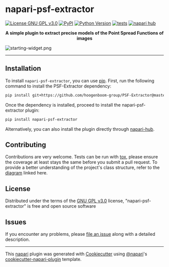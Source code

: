 # napari-psf-extractor

[![License GNU GPL v3.0](https://img.shields.io/pypi/l/napari-psf-extractor.svg?color=green)](https://github.com/hoogenboom-group/napari-psf-extractor/raw/main/LICENSE)
[![PyPI](https://img.shields.io/pypi/v/napari-psf-extractor.svg?color=green)](https://pypi.org/project/napari-psf-extractor)
[![Python Version](https://img.shields.io/pypi/pyversions/napari-psf-extractor.svg?color=green)](https://python.org)
[![tests](https://github.com/hoogenboom-group/napari-psf-extractor/workflows/tests/badge.svg)](https://github.com/hoogenboom-group/napari-psf-extractor/actions)
[![napari hub](https://img.shields.io/endpoint?url=https://api.napari-hub.org/shields/napari-psf-extractor)](https://napari-hub.org/plugins/napari-psf-extractor)

<p align="center">
  <b>A simple plugin to extract precise models of the Point Spread Functions of images</b>
</p>

![starting-widget.png](assets%2Fstarting-widget.png)

----------------------------------

## Installation

To install `napari-psf-extractor`, you can use [pip]. First, run the following command to install the PSF-Extractor dependency:

```bash
pip install git+https://github.com/hoogenboom-group/PSF-Extractor@master
```

Once the dependency is installed, proceed to install the napari-psf-extractor plugin:
```bash
pip install napari-psf-extractor
```

Alternatively, you can also install the plugin directly through [napari-hub](https://www.napari-hub.org/plugins/napari-psf-extractor).

## Contributing

Contributions are very welcome. Tests can be run with [tox], please ensure
the coverage at least stays the same before you submit a pull request.
To provide a better understanding of the project's class structure, 
refer to the [diagram](https://excalidraw.com/#json=OnNq6zdySLQLvsN3Qttyl,LyPUf_FpsP5EeG98t40fXA) linked here.

## License

Distributed under the terms of the [GNU GPL v3.0] license,
"napari-psf-extractor" is free and open source software

## Issues

If you encounter any problems, please [file an issue] along with a detailed description.

----------------------------------

This [napari] plugin was generated with [Cookiecutter] using [@napari]'s [cookiecutter-napari-plugin] template.

[napari]: https://github.com/napari/napari
[Cookiecutter]: https://github.com/audreyr/cookiecutter
[@napari]: https://github.com/napari
[MIT]: http://opensource.org/licenses/MIT
[BSD-3]: http://opensource.org/licenses/BSD-3-Clause
[GNU GPL v3.0]: http://www.gnu.org/licenses/gpl-3.0.txt
[GNU LGPL v3.0]: http://www.gnu.org/licenses/lgpl-3.0.txt
[Apache Software License 2.0]: http://www.apache.org/licenses/LICENSE-2.0
[Mozilla Public License 2.0]: https://www.mozilla.org/media/MPL/2.0/index.txt
[cookiecutter-napari-plugin]: https://github.com/napari/cookiecutter-napari-plugin

[file an issue]: https://github.com/hoogenboom-group/napari-psf-extractor/issues

[napari]: https://github.com/napari/napari
[tox]: https://tox.readthedocs.io/en/latest/
[pip]: https://pypi.org/project/pip/
[PyPI]: https://pypi.org/
